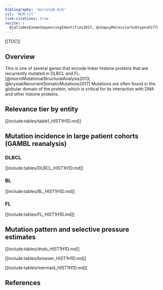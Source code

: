 ```yaml
---
bibliography: 'morinlab.bib'
csl: 'NLM.csl'
link-citations: true
nocite: |
  @jalladesExomeSequencingIdentifies2017, @chapuyMolecularSubtypesDiffuse2018, @morinMutationalStructuralAnalysis2013, @krysiakRecurrentSomaticMutations2017, 
---
```

[[_TOC_]]

## Overview
This is one of several genes that encode linker histone proteins that are recurrently mutated in DLBCL and FL.[@morinMutationalStructuralAnalysis2013; @krysiakRecurrentSomaticMutations2017]
Mutations are often found in the globular domain of the protein, which is critical for its interaction with DNA and other histone proteins. 


## Relevance tier by entity

[[include:tables/table1_HIST1H1D.md]]

## Mutation incidence in large patient cohorts (GAMBL reanalysis)

### DLBCL
[[include:tables/DLBCL_HIST1H1D.md]]

### BL
[[include:tables/BL_HIST1H1D.md]]

### FL
[[include:tables/FL_HIST1H1D.md]]

## Mutation pattern and selective pressure estimates

[[include:tables/dnds_HIST1H1D.md]]




[[include:tables/browser_HIST1H1D.md]]


[[include:tables/mermaid_HIST1H1D.md]]

## References

